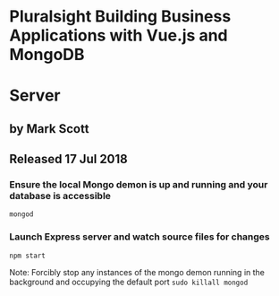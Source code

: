 # Pluralsight Building Business Applications with Vue.js and MongoDB

# Server

## by Mark Scott

## Released 17 Jul 2018

### Ensure the local Mongo demon is up and running and your database is accessible

```
mongod
```

### Launch Express server and watch source files for changes

```
npm start
```

Note: Forcibly stop any instances of the mongo demon running in the background and occupying the default port
`sudo killall mongod`
